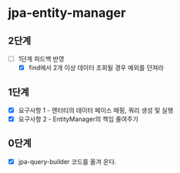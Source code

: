 # jpa-entity-manager

## 2단계
- [ ] 1단계 피드백 반영
  - [x] find에서 2개 이상 데이터 조회될 경우 예외를 던져라 
## 1단계
- [x] 요구사항 1 - 엔터티의 데이터 페이스 매핑, 쿼리 생성 및 실행
- [x] 요구사항 2 - EntityManager의 책임 줄여주기
 
## 0단계
- [x] jpa-query-builder 코드를 옮겨 온다.